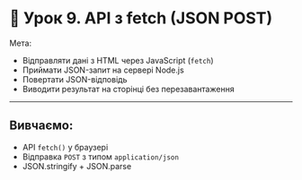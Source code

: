 # 🔁 Урок 9. API з fetch (JSON POST)

Мета:

-   Відправляти дані з HTML через JavaScript (`fetch`)
-   Приймати JSON-запит на сервері Node.js
-   Повертати JSON-відповідь
-   Виводити результат на сторінці без перезавантаження

---

## Вивчаємо:

-   API `fetch()` у браузері
-   Відправка `POST` з типом `application/json`
-   JSON.stringify + JSON.parse
